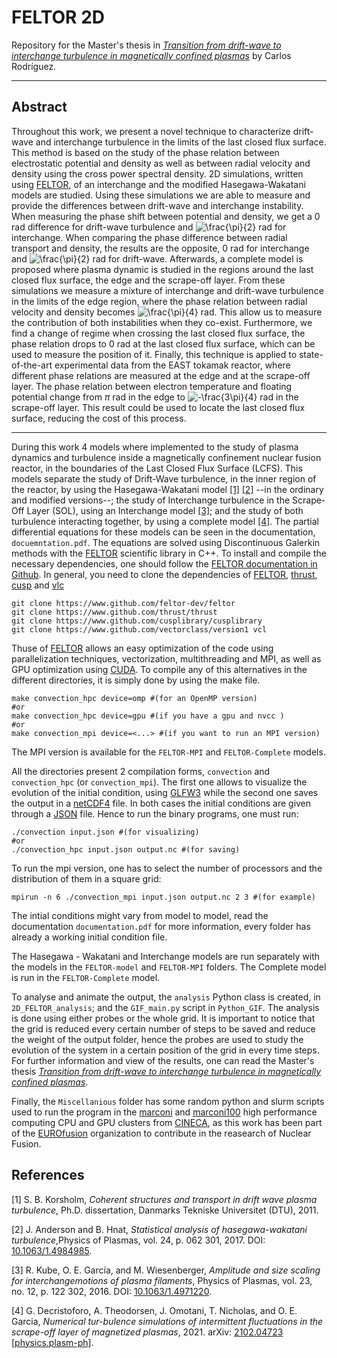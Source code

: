 # FELTOR 2D

Repository for the Master's thesis in [_Transition from drift-wave to interchange turbulence in magnetically confined plasmas_](https://www.overleaf.com/read/qqdnjjzyrwnv) by Carlos Rodríguez.

___
## Abstract

Throughout this work, we present a novel technique to characterize drift-wave and interchange turbulence in the limits of the last closed flux surface. This method is based on the study of the phase relation between electrostatic potential and density as well as between radial velocity and density using the cross power spectral density. 2D simulations, written using [FELTOR](https://feltor-dev.github.io/), of an interchange and the modified Hasegawa-Wakatani models are studied. Using these simulations we are able to measure and provide the differences between drift-wave and interchange instability. When measuring the phase shift between potential and density, we get a 0 rad difference for drift-wave turbulence and <img src="https://latex.codecogs.com/svg.image?\frac{\pi}{2}" title="\frac{\pi}{2}" /> rad for interchange. When comparing the phase difference between radial transport and density, the results are the opposite, 0 rad for interchange and <img src="https://latex.codecogs.com/svg.image?\frac{\pi}{2}" title="\frac{\pi}{2}" /> rad for drift-wave. Afterwards, a complete model is proposed where plasma dynamic is studied in the regions around the last closed flux surface, the edge and the scrape-off layer. From these simulations we measure a mixture of interchange and drift-wave turbulence in the limits of the edge region, where the phase relation between radial velocity and density becomes <img src="https://latex.codecogs.com/svg.image?\frac{\pi}{4}" title="\frac{\pi}{4}" /> rad. This allow us to measure the contribution of both instabilities when they co-exist. Furthermore, we find a change of regime when crossing the last closed flux surface, the phase relation drops to 0 rad at the last closed flux surface, which can be used to measure the position of it. Finally, this technique is applied to state-of-the-art experimental data from the EAST tokamak reactor, where different phase relations are measured at the edge and at the scrape-off layer. The phase relation between electron temperature and floating potential change from _π_ rad in the edge to <img src="https://latex.codecogs.com/svg.image?-\frac{3\pi}{4}" title="-\frac{3\pi}{4}" /> rad in the scrape-off layer. This result could be used to locate the last closed flux surface, reducing the cost of this process.
___

During this work 4 models where implemented to the study of plasma dynamics and turbulence inside a magnetically confinement nuclear fusion reactor, in the boundaries of the Last Closed Flux Surface (LCFS). This models separate the study of Drift-Wave turbulence, in the inner region of the reactor, by using the Hasegawa-Wakatani model [[1]](#HW) [[2]](#HW1) --in the ordinary and modified versions--; the study of Interchange turbulence in the Scrape-Off Layer (SOL), using an Interchange model  [[3]](#IC); and the study of both turbulence interacting together, by using a complete model [[4]](#HWIC). The partial differential equations for these models can be seen in the documentation, `docuemntation.pdf`. The equations are solved using Discontinuous Galerkin methods with the [FELTOR](https://feltor-dev.github.io/) scientific library in C++. To install and compile the necessary dependencies, one should follow the [FELTOR documentation in Github](https://github.com/feltor-dev/feltor). In general, you need to clone the dependencies of [FELTOR](https://github.com/feltor-dev/feltor), [thrust](https://www.github.com/thrust/thrust), [cusp](https://www.github.com/cusplibrary/cusplibrary) and [vlc](https://www.github.com/vectorclass/version1)

```
git clone https://www.github.com/feltor-dev/feltor
git clone https://www.github.com/thrust/thrust
git clone https://www.github.com/cusplibrary/cusplibrary
git clone https://www.github.com/vectorclass/version1 vcl
```

Thuse of [FELTOR](https://feltor-dev.github.io/) allows an easy optimization of the code using parallelization techniques, vectorization, multithreading and MPI, as well as GPU optimization using [CUDA](https://developer.nvidia.com/cuda-downloads). To compile any of this alternatives in the different directories, it is simply done by using the make file.

```
make convection_hpc device=omp #(for an OpenMP version)
#or
make convection_hpc device=gpu #(if you have a gpu and nvcc )
#or
make convection_mpi device=<...> #(if you want to run an MPI version)

```

The MPI version is available for the `FELTOR-MPI` and `FELTOR-Complete` models.

All the directories present 2 compilation forms, `convection` and `convection_hpc` (or `convection_mpi`). The first one allows to visualize the evolution of the initial condition, using [GLFW3](https://www.glfw.org/) while the second one saves the output in a [netCDF4](https://www.unidata.ucar.edu/software/netcdf/) file. In both cases the initial conditions are given through a [JSON](https://www.json.org/json-en.html) file. Hence to run the binary programs, one must run:

```
./convection input.json #(for visualizing)
#or
./convection_hpc input.json output.nc #(for saving)
```

To run the mpi version, one has to select the number of processors and the distribution of them in a square grid:

```
mpirun -n 6 ./convection_mpi input.json output.nc 2 3 #(for example)
```

The intial conditions might vary from model to model, read the documentation `documentation.pdf` for more information, every folder has already a working initial condition file.

The Hasegawa - Wakatani and Interchange models are run separately with the models in the `FELTOR-model` and `FELTOR-MPI` folders. The Complete model is run in the `FELTOR-Complete` model.

To analyse and animate the output, the `analysis` Python class is created, in `2D_FELTOR_analysis`; and the `GIF_main.py` script in `Python_GIF`. The analysis is done using either probes or the whole grid. It is important to notice that the grid is reduced every certain number of steps to be saved and reduce the weight of the output folder, hence the probes are used to study the evolution of the system in a certain position of the grid in every time steps. For further information and view of the results, one can read the Master's thesis [_Transition from drift-wave to interchange turbulence in magnetically confined plasmas_](https://www.overleaf.com/read/qqdnjjzyrwnv).


Finally, the `Miscellanious` folder has some random python and slurm scripts used to run the program in the [marconi](https://www.hpc.cineca.it/hardware/marconi) and [marconi100](https://www.hpc.cineca.it/hardware/marconi100) high performance computing CPU and GPU clusters from [CINECA](https://www.cineca.it/en/), as this work has been part of the [EUROfusion](https://www.euro-fusion.org/) organization to contribute in the reasearch of Nuclear Fusion.



## References
<a id="HW">[1]</a>
S. B. Korsholm, _Coherent structures and transport in drift wave plasma turbulence_, Ph.D. dissertation, Danmarks Tekniske Universitet (DTU), 2011.

<a id="HW2">[2]</a>
J.  Anderson  and  B.  Hnat, _Statistical  analysis  of  hasegawa-wakatani  turbulence_,Physics of Plasmas, vol. 24, p. 062 301, 2017. DOI: [10.1063/1.4984985](https://doi.org/10.1063/1.4984985).

<a id="IC">[3]</a>
R.  Kube,  O.  E.  García,  and  M.  Wiesenberger, _Amplitude  and  size  scaling  for  interchangemotions of plasma filaments_, Physics of Plasmas, vol. 23, no. 12, p. 122 302, 2016. DOI: [10.1063/1.4971220]((https://doi.org/10.1063/1.4971220)).

<a id="HWIC">[4]</a>
 G. Decristoforo, A. Theodorsen, J. Omotani, T. Nicholas, and O. E. Garcia, _Numerical tur-bulence simulations of intermittent fluctuations in the scrape-off layer of magnetized plasmas_, 2021. arXiv: [2102.04723 [physics.plasm-ph]](https://arxiv.org/abs/2102.04723).
